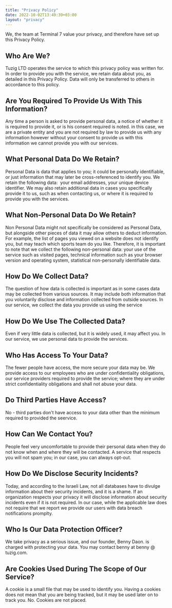 ```yaml
---
title: "Privacy Policy"
date: 2022-10-02T13:49:39+03:00
layout: "privacy"
---
```


We, the team at Terminal 7 value your privacy, and therefore have set up this Privacy Policy.

## Who Are We?
Tuzig LTD operates the service to which this privacy policy was written for. In
order to provide you with the service, we retain data about you, as detailed in
this Privacy Policy. Data will only be transferred to others in accordance to
this policy.

## Are You Required To Provide Us With This Information?
Any time a person is asked to provide personal data, a notice of whether it is
required to provide it, or is his consent required is noted. in this case, we
are a private entity and you are not required by law to provide us with any
information however without your consent to provide us with this information we
cannot provide you with our services.

## What Personal Data Do We Retain?
Personal Data is data that applies to you; it could be personally identifiable,
or just information that may later be cross-referenced to identify you. We
retain the following data:  your email addresses, your unique device
identifier. We may also retain additional data in cases you specifically
provide it to us, such as when contacting us, or where it is required to
provide you with the services.

## What Non-Personal Data Do We Retain?
Non Personal Data might not specifically be considered as Personal Data, but
alongside other pieces of data it may allow others to deduct information. For
example, the list of pages you viewed on a website does not identify you, but
may teach which sports team do you like. Therefore, it is important to note
that we collect the following non-personal data: your use of the service such
as visited pages, technical information such as your browser version and
operating system, statistical non-personally identifiable data.

## How Do We Collect Data?
The question of how data is collected is important as in some cases data may be
collected from various sources. It may include both information that you
voluntarily disclose and information collected from outside sources. In our
service, we collect the data you provide us using the service

## How Do We Use The Collected Data?
Even if very little data is collected, but it is widely used, it may affect
you. In our service, we use personal data to provide the services.

## Who Has Access To Your Data?
The fewer people have access, the more secure your data may be. We provide
access to our employees who are under confidentiality obligations, our service
providers required to provide the service; where they are under strict
confidentiality obligations and shall not abuse your data.

## Do Third Parties Have Access?
No - third parties don't have access to your data other than the minimum
required to provided the seervice.

## How Can We Contact You?
People feel very uncomfortable to provide their personal data when they do not
know when and where they will be contacted. A service that respects you will
not spam you; in our case, you can always opt-out.

## How Do We Disclose Security Incidents?
Today, and according to the Israeli Law, not all databases have to divulge
information about their security incidents, and it is a shame. If an
organization respects your privacy it will disclose information about security
incidents even if it is not required. In our case, while the applicable law
does not require that we report we provide our users with data breach
notifications promplty.

## Who Is Our Data Protection Officer?
We take privacy as a serious issue, and our founder, Benny Daon. is charged with
protecting your data. You may contact benny at benny @ tuzig.com.

## Are Cookies Used During The Scope of Our Service?

A cookie is a small file that may be used to identify you. Having a cookies
does not mean that you are being tracked, but it may be used later on to track
you. No. Cookies are not placed.

